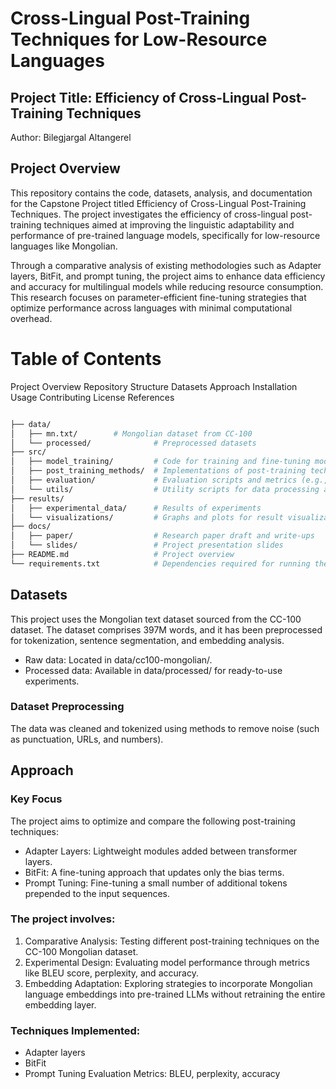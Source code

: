 # Cross-Lingual Post-Training Techniques for Low-Resource Languages

## Project Title: Efficiency of Cross-Lingual Post-Training Techniques
Author: Bilegjargal Altangerel

## Project Overview
This repository contains the code, datasets, analysis, and documentation for the Capstone Project titled Efficiency of Cross-Lingual Post-Training Techniques. The project investigates the efficiency of cross-lingual post-training techniques aimed at improving the linguistic adaptability and performance of pre-trained language models, specifically for low-resource languages like Mongolian.

Through a comparative analysis of existing methodologies such as Adapter layers, BitFit, and prompt tuning, the project aims to enhance data efficiency and accuracy for multilingual models while reducing resource consumption. This research focuses on parameter-efficient fine-tuning strategies that optimize performance across languages with minimal computational overhead.

# Table of Contents
Project Overview
Repository Structure
Datasets
Approach
Installation
Usage
Contributing
License
References


``` bash 

├── data/
│   ├── mn.txt/        # Mongolian dataset from CC-100
│   └── processed/              # Preprocessed datasets
├── src/
│   ├── model_training/         # Code for training and fine-tuning models
│   ├── post_training_methods/  # Implementations of post-training techniques (e.g., Adapter, BitFit)
│   ├── evaluation/             # Evaluation scripts and metrics (e.g., BLEU, accuracy, perplexity)
│   └── utils/                  # Utility scripts for data processing and embedding analysis
├── results/
│   ├── experimental_data/      # Results of experiments
│   └── visualizations/         # Graphs and plots for result visualization
├── docs/
│   ├── paper/                  # Research paper draft and write-ups
│   └── slides/                 # Project presentation slides
├── README.md                   # Project overview
└── requirements.txt            # Dependencies required for running the project

```

## Datasets
This project uses the Mongolian text dataset sourced from the CC-100 dataset. The dataset comprises 397M words, and it has been preprocessed for tokenization, sentence segmentation, and embedding analysis.

 - Raw data: Located in data/cc100-mongolian/.
 - Processed data: Available in data/processed/ for ready-to-use experiments.

### Dataset Preprocessing
The data was cleaned and tokenized using methods to remove noise (such as punctuation, URLs, and numbers). 


## Approach

### Key Focus
The project aims to optimize and compare the following post-training techniques:

- Adapter Layers: Lightweight modules added between transformer layers.
- BitFit: A fine-tuning approach that updates only the bias terms.
- Prompt Tuning: Fine-tuning a small number of additional tokens prepended to the input sequences.
### The project involves:

1. Comparative Analysis: Testing different post-training techniques on the CC-100 Mongolian dataset.
2. Experimental Design: Evaluating model performance through metrics like BLEU score, perplexity, and accuracy.
3. Embedding Adaptation: Exploring strategies to incorporate Mongolian language embeddings into pre-trained LLMs without retraining the entire embedding layer.
### Techniques Implemented:
- Adapter layers
- BitFit
- Prompt Tuning
Evaluation Metrics: BLEU, perplexity, accuracy
